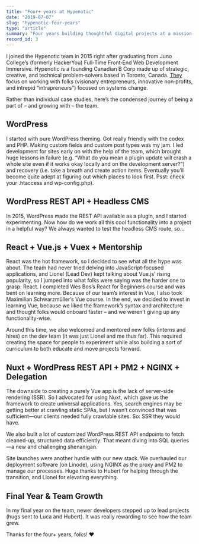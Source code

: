 ```yaml
---
title: "Four+ years at Hypenotic"
date: "2019-07-07"
slug: "hypenotic-four-years"
type: "article"
summary: "Four years building thoughtful digital projects at a mission-driven studio."
record_id: 3
---
```


I joined the Hypenotic team in 2015 right after graduating from Juno College’s (formerly HackerYou) Full‑Time Front‑End Web Development Immersive. Hypenotic is a founding Canadian B Corp made up of strategic, creative, and technical problem‑solvers based in Toronto, Canada. <a href="/">They</a> focus on working with folks (visionary entrepreneurs, innovative non‑profits, and intrepid “intrapreneurs”) focused on systems change.

Rather than individual case studies, here’s the condensed journey of being a part of – and growing with – the team.

## WordPress

I started with pure WordPress theming. Got really friendly with the codex and PHP. Making custom fields and custom post types was my jam. I led development for sites early on with the help of the team, which brought huge lessons in failure (e.g. “What do you mean a plugin update will crash a whole site even if it works okay locally and on the development server?”) and recovery (i.e. take a breath and create action items. Eventually you’ll become quite adept at figuring out which places to look first. Psst: check your .htaccess and wp-config.php).

## WordPress REST API + Headless CMS

In 2015, WordPress made the REST API available as a plugin, and I started experimenting. Now how do we work all this cool functionality into a project in a helpful way? We always wanted to test the headless CMS route, so...

## React + Vue.js + Vuex + Mentorship

React was the hot framework, so I decided to see what all the hype was about. The team had never tried delving into JavaScript‑focused applications, and Lionel (Lead Dev) kept talking about Vue.js’ rising popularity, so I jumped into what folks were saying was the harder one to grasp: React. I completed Wes Bos’s React for Beginners course and was bent on learning more. Because of our team’s interest in Vue, I also took Maximilian Schwarzmüller’s Vue course. In the end, we decided to invest in learning Vue, because we liked the framework’s syntax and architecture and thought folks would onboard faster – and we weren’t giving up any functionality-wise.

Around this time, we also welcomed and mentored new folks (interns and hires) on the dev team (it was just Lionel and me thus far). This required creating the space for people to experiment while also building a sort of curriculum to both educate and move projects forward.

## Nuxt + WordPress REST API + PM2 + NGINX + Delegation

The downside to creating a purely Vue app is the lack of server-side rendering (SSR). So I advocated for using Nuxt, which gave us the framework to create universal applications. Yes, search engines may be getting better at crawling static SPAs, but I wasn’t convinced that was sufficient—our clients needed fully crawlable sites. So: SSR they would have.

We also built a lot of customized WordPress REST API endpoints to fetch cleaned-up, structured data efficiently. That meant diving into SQL queries—a new and challenging shenanigan.

Site launches were another hurdle with our new stack. We overhauled our deployment software (on Linode), using NGINX as the proxy and PM2 to manage our processes. Huge thanks to Hubert for helping through the transition, and Lionel for elevating everything.

## Final Year & Team Growth

In my final year on the team, newer developers stepped up to lead projects (hugs sent to Luca and Hubert). It was really rewarding to see how the team grew.

Thanks for the four+ years, folks! ❤️
